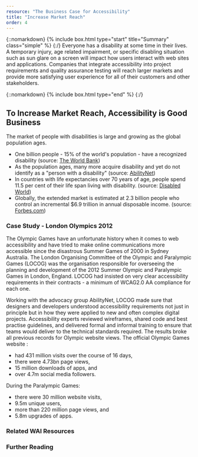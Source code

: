 ```yaml
---
resource: "The Business Case for Accessibility"
title: "Increase Market Reach"
order: 4
---
```

{::nomarkdown} {% include box.html type="start" title="Summary" class="simple" %} {:/}
Everyone has a disability at some time in their lives. A temporary injury, age related impairment, or specific disabling situation such as sun glare on a screen will impact how users interact with web sites and applications. Companies that integrate accessibility into project requirements and quality assurance testing will reach larger markets and provide more satisfying user experience for all of their customers and other stakeholders.

{::nomarkdown} {% include box.html type="end" %} {:/}

## To Increase Market Reach, Accessibility is Good Business

The market of people with disabilities is large and growing as the global population ages.
* One billion people - 15% of the world's population - have a recognized disability (source: [The World Bank](http://www.worldbank.org/en/topic/disability))
* As the population ages, many more acquire disability and yet do not identify as a "person with a disability" (source: [AbilityNet](https://digileaders.com/the-business-case-for-accessibility-and-inclusive-design/))
* In countries with life expectancies over 70 years of age, people spend 11.5 per cent of their life span living with disability. (source: [Disabled World](https://www.disabled-world.com/calculators-charts/wpc.php))
* Globally, the extended market is estimated at 2.3 billion people who control an incremental $6.9 trillion in annual disposable income. (source: [Forbes.com](https://www.forbes.com/sites/gaudianohunt/2016/10/31/richard-branson-supports-disabilities/#3fe3d1d8788e))

### Case Study - London Olympics 2012
The Olympic Games have an unfortunate history when it comes to web accessibility and have tried to make online communications more accessible since the disastrous Summer Games of 2000 in Sydney Australia. The London Organising Committee of the Olympic and Paralympic Games (LOCOG) was the organisation responsible for overseeing the planning and development of the 2012 Summer Olympic and Paralympic Games in London, England. LOCOG had insisted on very clear accessibility requirements in their contracts - a minimum of WCAG2.0 AA compliance for each one.

Working with the advocacy group AbilityNet, LOCOG made sure that designers and developers understood accessibility requirements not just in principle but in how they were applied to new and often complex digital projects. Accessibility experts reviewed wireframes, shared code and best practise guidelines, and delivered formal and informal training to ensure that teams would deliver to the technical standards required. The results broke all previous records for Olympic website views. The official Olympic Games website :
* had 431 million visits over the course of 16 days,
* there were 4.73bn page views,
* 15 million downloads of apps, and
* over 4.7m social media followers.

During the Paralympic Games:
* there were 30 million website visits,
* 9.5m unique users, 
* more than 220 million page views, and 
* 5.8m upgrades of apps.

### Related WAI Resources

### Further Reading


